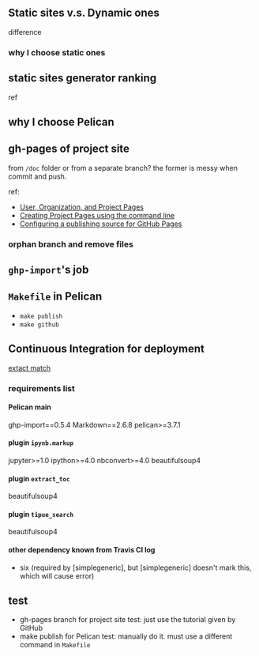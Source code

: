 ## Static sites v.s. Dynamic ones
difference

### why I choose static ones


## static sites generator ranking
ref

## why I choose Pelican

## gh-pages of project site
from `/doc` folder or from a separate branch? the former is messy when commit and push.

ref:
- [User, Organization, and Project Pages](https://help.github.com/articles/user-organization-and-project-pages/#project-pages)
- [Creating Project Pages using the command line](https://help.github.com/articles/creating-project-pages-using-the-command-line/)
- [Configuring a publishing source for GitHub Pages](https://help.github.com/articles/configuring-a-publishing-source-for-github-pages/)

### orphan branch and remove files


## `ghp-import`'s job

## `Makefile` in Pelican
- `make publish`
- `make github`

## Continuous Integration for deployment
[extact match](http://shaunagordon.com/blog/2016/01/13/pelican-travis-and-github/)

### requirements list
#### Pelican main
ghp-import==0.5.4
Markdown==2.6.8
pelican>=3.7.1

#### plugin `ipynb.markup`
jupyter>=1.0
ipython>=4.0
nbconvert>=4.0
beautifulsoup4

#### plugin `extract_toc`
beautifulsoup4

#### plugin `tipue_search`
beautifulsoup4

#### other dependency known from Travis CI log
- six (required by [simplegeneric], but [simplegeneric] doesn't mark this, which will cause error)


## test
- gh-pages branch for project site test: just use the tutorial given by GitHub
- make publish for Pelican test: manually do it. must use a different command in `Makefile`

